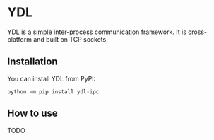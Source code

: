# YDL

YDL is a simple inter-process communication framework. It is cross-platform and built on TCP sockets.

## Installation

You can install YDL from PyPI:
```
python -m pip install ydl-ipc
```

## How to use

TODO

